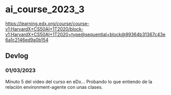 # ai_course_2023_3
https://learning.edx.org/course/course-v1:HarvardX+CS50AI+1T2020/block-v1:HarvardX+CS50AI+1T2020+type@sequential+block@99364b31367c43e6a1c2146ed9a0b154

## Devlog
### 01/03/2023

Minuto 5 del video del curso en eDx...
 Probando lo que entiendo de la relación environment-agente con unas clases.
